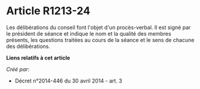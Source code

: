 # Article R1213-24

Les délibérations du conseil font l'objet d'un procès-verbal. Il est signé par le président de séance et indique le nom et la
qualité des membres présents, les questions traitées au cours de la séance et le sens de chacune des délibérations.

**Liens relatifs à cet article**

_Créé par_:

  - Décret n°2014-446 du 30 avril 2014 - art. 3
